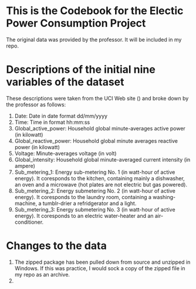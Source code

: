 # This is the Codebook for the Electic Power Consumption Project

The original data was provided by the professor.  It will be included in my repo.

# Descriptions of the initial nine variables of the dataset

These descriptions were taken from the UCI Web site () and broke down by the professor as follows:

1. Date: Date in date format dd/mm/yyyy
2. Time: Time in format hh:mm:ss
3. Global_active_power: Household global minute-averages active power (in kilowatt)
4. Global_reactive_power: Household global minute averages reactive power (in kilowatt)
5. Voltage: Minute-averages voltage (in volt)
6. Global_intensity: Household global minute-averaged current intensity (in ampere)
7. Sub_metering_1: Energy sub-metering No. 1 (in watt-hour of active energy).  It coresponds to the kitchen, containing
   mainly a dishwasher, an oven and a microwave (hot plates are not electric but gas powered).
8. Sub_metering_2: Energy submetering No. 2 (in watt-hour of active energy).  It coresponds to the laundry room, containing
   a washing-machine, a tumblr-drier a refridgerator and a light.
9. Sub_metering_3: Energy submetering No. 3 (in watt-hour of active energy).  It coresponds to an electric water-heater and
   an air-conditioner.
   
# Changes to the data

1. The zipped package has been pulled down from source and unzipped in Windows.  If this was practice, I would sock a copy of the zipped file in my repo as an archive.
2.
   
